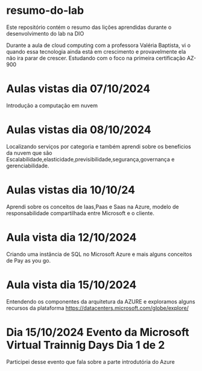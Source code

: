 # resumo-do-lab
Este repositório contém o resumo das lições aprendidas durante o desenvolvimento do lab na DIO

Durante a aula de cloud computing com a professora Valéria Baptista, vi o quando essa tecnologia ainda está em crescimento
e provavelmente ela não ira parar de crescer. Estudando com o foco na primeira certificação AZ-900

# Aulas vistas dia 07/10/2024
  Introdução a computação em nuvem
# Aulas vistas dia 08/10/2024
  Localizando serviços por categoria e também aprendi sobre os beneficios da nuvem  que são  Escalabilidade,elasticidade,previsibilidade,segurança,governança e gerenciabilidade. 
# Aulas vistas dia 10/10/24
  Aprendi sobre os conceitos de Iaas,Paas e Saas na Azure, modelo de responsabilidade compartilhada entre Microsoft e o cliente.
# Aula vista dia 12/10/2024 
  Criando uma instância de SQL no Microsoft Azure e mais alguns conceitos de Pay as you go.
# Aula vista dia 15/10/2024
  Entendendo os componentes da arquitetura da AZURE e exploramos alguns recursos da plataforma
  https://datacenters.microsoft.com/globe/explore/

# Dia 15/10/2024 Evento da Microsoft Virtual Trainnig Days Dia 1 de 2
  Participei desse evento que fala sobre a parte introdutória do Azure 
